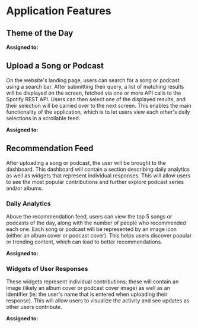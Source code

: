 # Application Features

## Theme of the Day

**Assigned to:**

## Upload a Song or Podcast
On the website's landing page, users can search for a song or podcast using a search bar. After submitting their query, a list of matching results will be displayed on the screen, fetched via one or more API calls to the Spotify REST API. Users can then select one of the displayed results, and their selection will be carried over to the next screen. This enables the main functionality of the application, which is to let users view each other's daily selections in a scrollable feed.

**Assigned to:**

## Recommendation Feed
After uploading a song or podcast, the user will be brought to the dashboard. This dashboard will contain a section describing daily analytics as well as widgets that represent individual responses. This will allow users to see the most popular contributions and further explore podcast series and/or albums. 

### Daily Analytics
Above the recommendation feed, users can view the top 5 songs or podcasts of the day, along with the number of people who recommended each one. Each song or podcast will be represented by an image icon (either an album cover or podcast cover). This helps users discover popular or trending content, which can lead to better recommendations. 

**Assigned to:**

### Widgets of User Responses
These widgets represent individual contributions; these will contain an image (likely an album cover or podcast cover image) as well as an identifier (ie: the user's name that is entered when uploading their response). This will allow users to visualize the activity and see updates as other users contribute.

**Assigned to:**
